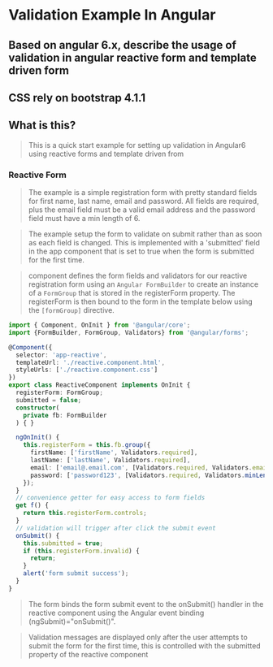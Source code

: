 # Validation Example In Angular

## Based on angular 6.x, describe the usage of validation in angular reactive form and template driven form

## CSS rely on bootstrap 4.1.1

## What is this?

> This is a quick start example for setting up validation in Angular6 using reactive forms and template driven from

### Reactive Form

> The example is a simple registration form with pretty standard fields for first name, last name, email and password. All fields are required, plus the email field must be a valid email address and the password field must have a min length of 6.
  
> The example setup the form to validate on submit rather than as soon as each field is changed. This is implemented with a 'submitted' field in the app component that is set to true when the form is submitted for the first time.

> component defines the form fields and validators for our reactive registration form using an `Angular FormBuilder` to create an instance of a `FormGroup` that is stored in the registerForm property. The registerForm is then bound to the form in the template below using the `[formGroup]` directive.

```typescript
import { Component, OnInit } from '@angular/core';
import {FormBuilder, FormGroup, Validators} from '@angular/forms';

@Component({
  selector: 'app-reactive',
  templateUrl: './reactive.component.html',
  styleUrls: ['./reactive.component.css']
})
export class ReactiveComponent implements OnInit {
  registerForm: FormGroup;
  submitted = false;
  constructor(
    private fb: FormBuilder
  ) { }

  ngOnInit() {
    this.registerForm = this.fb.group({
      firstName: ['firstName', Validators.required],
      lastName: ['lastName', Validators.required],
      email: ['email@.email.com', [Validators.required, Validators.email]],
      password: ['password123', [Validators.required, Validators.minLength(6)]]
    });
  }
  // convenience getter for easy access to form fields
  get f() {
    return this.registerForm.controls;
  }
  // validation will trigger after click the submit event
  onSubmit() {
    this.submitted = true;
    if (this.registerForm.invalid) {
      return;
    }
    alert('form submit success');
  }
}
```

> The form binds the form submit event to the onSubmit() handler in the reactive component using the Angular event binding (ngSubmit)="onSubmit()". 

> Validation messages are displayed only after the user attempts to submit the form for the first time, this is controlled with the submitted property of the reactive component
